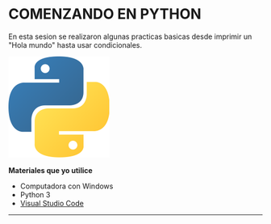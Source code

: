 # COMENZANDO EN PYTHON

En esta sesion se realizaron algunas practicas basicas desde imprimir un "Hola mundo" hasta usar condicionales.

![Logo de Python](Imagenes\Logo-Python.png)

**Materiales que yo utilice**

- Computadora con Windows
- Python 3 
- [Visual Studio Code](https://code.visualstudio.com/)
--------------------------------------------------
